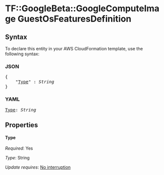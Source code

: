 # TF::GoogleBeta::GoogleComputeImage GuestOsFeaturesDefinition

## Syntax

To declare this entity in your AWS CloudFormation template, use the following syntax:

### JSON

<pre>
{
    "<a href="#type" title="Type">Type</a>" : <i>String</i>
}
</pre>

### YAML

<pre>
<a href="#type" title="Type">Type</a>: <i>String</i>
</pre>

## Properties

#### Type

_Required_: Yes

_Type_: String

_Update requires_: [No interruption](https://docs.aws.amazon.com/AWSCloudFormation/latest/UserGuide/using-cfn-updating-stacks-update-behaviors.html#update-no-interrupt)

